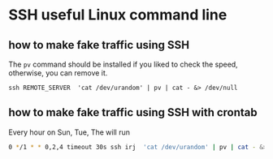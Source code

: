 # SSH useful Linux command line

## how to make fake traffic using SSH
The `pv` command should be installed if you liked to check the speed, otherwise, you can remove it.

```
ssh REMOTE_SERVER  'cat /dev/urandom' | pv | cat - &> /dev/null
```

## how to make fake traffic using SSH with crontab
Every hour on Sun, Tue, The will run


```bash
0 */1 * * 0,2,4 timeout 30s ssh irj  'cat /dev/urandom' | pv | cat - &> /dev/null
```


